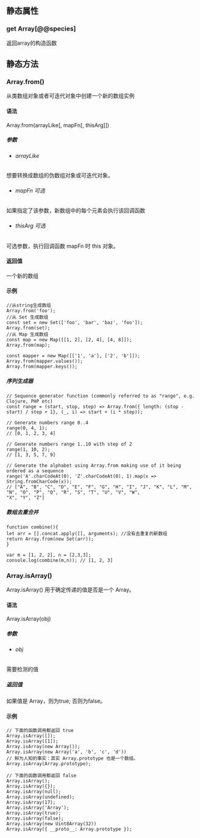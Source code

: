 ## 静态属性
### get Array[@@species]
返回array的构造函数

## 静态方法
### Array.from()
从类数组对象或者可迭代对象中创建一个新的数组实例
#### 语法
Array.from(arrayLike[, mapFn[, thisArg]])
##### 参数
- ###### arrayLike
想要转换成数组的伪数组对象或可迭代对象。
- ###### mapFn 可选
如果指定了该参数，新数组中的每个元素会执行该回调函数
- ###### thisArg 可选
可选参数，执行回调函数 mapFn 时 this 对象。
#### 返回值
一个新的数组
#### 示例
````
//从string生成数组
Array.from('foo');
//从 Set 生成数组
const set = new Set(['foo', 'bar', 'baz', 'foo']);
Array.from(set);
//从 Map 生成数组
const map = new Map([[1, 2], [2, 4], [4, 8]]);
Array.from(map);

const mapper = new Map([['1', 'a'], ['2', 'b']]);
Array.from(mapper.values());
Array.from(mapper.keys());
````
##### 序列生成器
````
// Sequence generator function (commonly referred to as "range", e.g. Clojure, PHP etc)
const range = (start, stop, step) => Array.from({ length: (stop - start) / step + 1}, (_, i) => start + (i * step));

// Generate numbers range 0..4
range(0, 4, 1);
// [0, 1, 2, 3, 4]

// Generate numbers range 1..10 with step of 2
range(1, 10, 2);
// [1, 3, 5, 7, 9]

// Generate the alphabet using Array.from making use of it being ordered as a sequence
range('A'.charCodeAt(0), 'Z'.charCodeAt(0), 1).map(x => String.fromCharCode(x));
// ["A", "B", "C", "D", "E", "F", "G", "H", "I", "J", "K", "L", "M", "N", "O", "P", "Q", "R", "S", "T", "U", "V", "W",
"X", "Y", "Z"]

````
##### 数组去重合并
````
function combine(){
let arr = [].concat.apply([], arguments); //没有去重复的新数组
return Array.from(new Set(arr));
}

var m = [1, 2, 2], n = [2,3,3];
console.log(combine(m,n)); // [1, 2, 3]
````

### Array.isArray()
Array.isArray() 用于确定传递的值是否是一个 Array。
#### 语法
Array.isArray(obj)
##### 参数
- ###### obj
需要检测的值
##### 返回值
如果值是 Array，则为true; 否则为false。
#### 示例
````
// 下面的函数调用都返回 true
Array.isArray([]);
Array.isArray([1]);
Array.isArray(new Array());
Array.isArray(new Array('a', 'b', 'c', 'd'))
// 鲜为人知的事实：其实 Array.prototype 也是一个数组。
Array.isArray(Array.prototype);

// 下面的函数调用都返回 false
Array.isArray();
Array.isArray({});
Array.isArray(null);
Array.isArray(undefined);
Array.isArray(17);
Array.isArray('Array');
Array.isArray(true);
Array.isArray(false);
Array.isArray(new Uint8Array(32))
Array.isArray({ __proto__: Array.prototype });

````